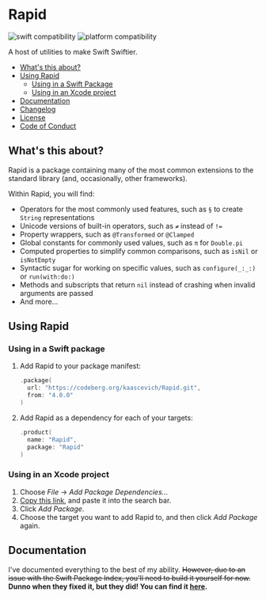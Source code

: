 # Rapid

![swift compatibility] ![platform compatibility]

[swift compatibility]: https://img.shields.io/endpoint?url=https://swiftpackageindex.com/api/packages/kaascevich/Rapid/badge?type=swift-versions
[platform compatibility]: https://img.shields.io/endpoint?url=https://swiftpackageindex.com/api/packages/kaascevich/Rapid/badge?type=platforms

A host of utilities to make Swift Swiftier.

- [What's this about?](#whats-this-about)
- [Using Rapid](#using-rapid)
  - [Using in a Swift Package](#using-in-a-swift-package)
  - [Using in an Xcode project](#using-in-an-xcode-project)
- [Documentation](#documentation)
- [Changelog](/Changelog.md)
- [License](/License.md)
- [Code of Conduct](/Code%20of%20Conduct.md)

## What's this about?

Rapid is a package containing many of the most common extensions to the standard
library (and, occasionally, other frameworks).

Within Rapid, you will find:
- Operators for the most commonly used features, such as `§` to create `String`
  representations
- Unicode versions of built-in operators, such as `≠` instead of `!=`
- Property wrappers, such as `@Transformed` or `@Clamped`
- Global constants for commonly used values, such as `π` for `Double.pi`
- Computed properties to simplify common comparisons, such as `isNil` or
  `isNotEmpty`
- Syntactic sugar for working on specific values, such as `configure(_:_:)` or
  `run(with:do:)`
- Methods and subscripts that return `nil` instead of crashing when invalid
  arguments are passed
- And more...

## Using Rapid

### Using in a Swift package

1. Add Rapid to your package manifest:

   ```swift
   .package(
     url: "https://codeberg.org/kaascevich/Rapid.git",
     from: "4.0.0"
   )
   ```

2. Add Rapid as a dependency for each of your targets:

   ```swift
   .product(
     name: "Rapid",
     package: "Rapid"
   )
   ```

### Using in an Xcode project

1. Choose _File_ &rarr; _Add Package Dependencies..._
2. [Copy this link](https://codeberg.org/kaascevich/Rapid.git), and paste it
   into the search bar.
3. Click _Add Package_.
4. Choose the target you want to add Rapid to, and then click _Add Package_
   again.

## Documentation

I've documented everything to the best of my ability. ~~However, due to an issue
with the Swift Package Index, you'll need to build it yourself for now.~~
**Dunno when they fixed it, but they did! You can find it [here][docs].**

[docs]: https://swiftpackageindex.com/kaascevich/Rapid/main/documentation/rapid
